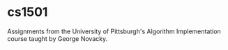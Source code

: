 cs1501
======

Assignments from the University of Pittsburgh's Algorithm Implementation course taught by George Novacky.
